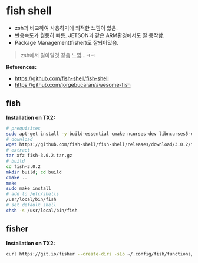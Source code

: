 # fish shell

* zsh과 비교하여 사용하기에 쾨적한 느낌이 있음. 
* 반응속도가 월등히 빠름. JETSON과 같은 ARM환경에서도 잘 동작함.
* Package Management(fisher)도 잘되어있음.
> zsh에서 갈아탈것 같음 느낌...ㅋㅋ

**References:**

* https://github.com/fish-shell/fish-shell
* https://github.com/jorgebucaran/awesome-fish

## fish

**Installation on TX2:**

```sh
# prequisites
sudo apt-get install -y build-essential cmake ncurses-dev libncurses5-dev libpcre2-dev gettext
# download
wget https://github.com/fish-shell/fish-shell/releases/download/3.0.2/fish-3.0.2.tar.gz
# extract
tar xfz fish-3.0.2.tar.gz
# build
cd fish-3.0.2
mkdir build; cd build
cmake ..
make
sudo make install
# add to /etc/shells
/usr/local/bin/fish
# set default shell
chsh -s /usr/local/bin/fish
```

## fisher

**Installation on TX2:**

```sh
curl https://git.io/fisher --create-dirs -sLo ~/.config/fish/functions/fisher.fish
```
